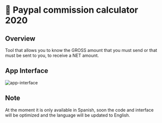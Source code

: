 # 🔢 Paypal commission calculator 2020

## Overview

Tool that allows you to know the GROSS amount that you must send or that must be sent to you, to receive a NET amount.

## App Interface

![app-interface](https://user-images.githubusercontent.com/73412079/160029454-42ea5e87-63c2-41d5-a788-e97ff6aba087.jpg)

## Note

At the moment it is only available in Spanish, soon the code and interface will be optimized and the language will be updated to English.
